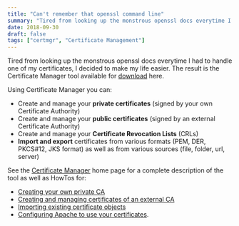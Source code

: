 ```yaml
---
title: "Can't remember that openssl command line"
summary: "Tired from looking up the monstrous openssl docs everytime I had to handle one of my certificates, I decided to make my life easier. The result is the Certificate Manager tool ..."
date: 2018-09-30
draft: false
tags: ["certmgr", "Certificate Management"]
---
```

Tired from looking up the monstrous openssl docs everytime I had to handle one of my certificates, I decided to make my life easier.
The result is the Certificate Manager tool available for [download](https://github.com/hdecarne/certmgr/releases) here.

Using Certificate Manager you can:
 * Create and manage your **private certificates** (signed by your own Certificate Authority)
 * Create and manage your **public certificates** (signed by an external Certificate Authority)
 * Create and manage your **Certificate Revocation Lists** (CRLs)
 * **Import and export** certificates from various formats (PEM, DER, PKCS#12, JKS format) as well as from various sources (file, folder, url, server)

See the [Certificate Manager](https://certmgr.carne.de) home page for a complete description of the tool as well as HowTos for:
 * [Creating your own private CA](https://certmgr.carne.de/howtoLocalCA/)
 * [Creating and managing certificates of an external CA](https://certmgr.carne.de/howtoExternalCA/)
 * [Importing existing certificate objects](https://certmgr.carne.de/howtoImport/)
 * [Configuring Apache to use your certificates](https://certmgr.carne.de/howtoApache/).
